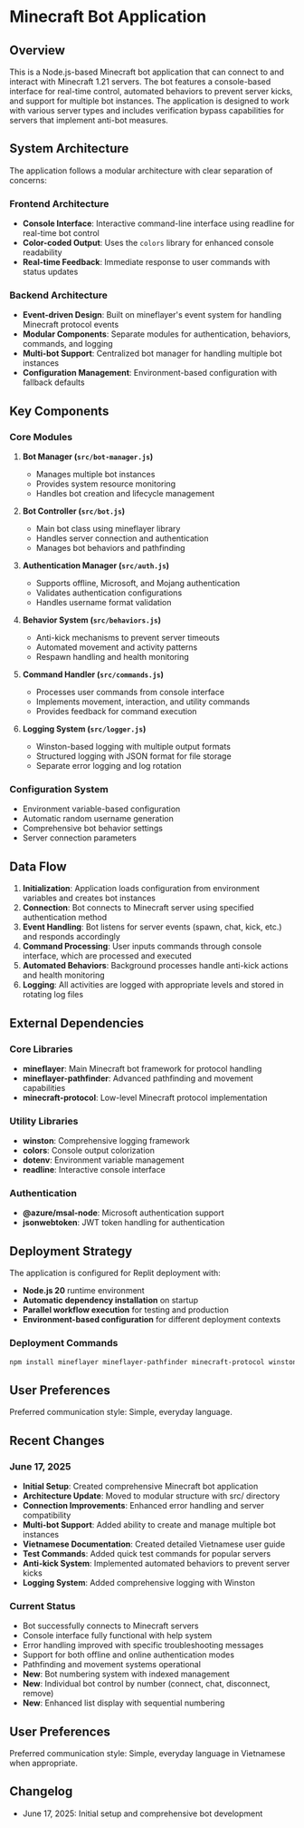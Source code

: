 # Minecraft Bot Application

## Overview

This is a Node.js-based Minecraft bot application that can connect to and interact with Minecraft 1.21 servers. The bot features a console-based interface for real-time control, automated behaviors to prevent server kicks, and support for multiple bot instances. The application is designed to work with various server types and includes verification bypass capabilities for servers that implement anti-bot measures.

## System Architecture

The application follows a modular architecture with clear separation of concerns:

### Frontend Architecture
- **Console Interface**: Interactive command-line interface using readline for real-time bot control
- **Color-coded Output**: Uses the `colors` library for enhanced console readability
- **Real-time Feedback**: Immediate response to user commands with status updates

### Backend Architecture
- **Event-driven Design**: Built on mineflayer's event system for handling Minecraft protocol events
- **Modular Components**: Separate modules for authentication, behaviors, commands, and logging
- **Multi-bot Support**: Centralized bot manager for handling multiple bot instances
- **Configuration Management**: Environment-based configuration with fallback defaults

## Key Components

### Core Modules

1. **Bot Manager (`src/bot-manager.js`)**
   - Manages multiple bot instances
   - Provides system resource monitoring
   - Handles bot creation and lifecycle management

2. **Bot Controller (`src/bot.js`)**
   - Main bot class using mineflayer library
   - Handles server connection and authentication
   - Manages bot behaviors and pathfinding

3. **Authentication Manager (`src/auth.js`)**
   - Supports offline, Microsoft, and Mojang authentication
   - Validates authentication configurations
   - Handles username format validation

4. **Behavior System (`src/behaviors.js`)**
   - Anti-kick mechanisms to prevent server timeouts
   - Automated movement and activity patterns
   - Respawn handling and health monitoring

5. **Command Handler (`src/commands.js`)**
   - Processes user commands from console interface
   - Implements movement, interaction, and utility commands
   - Provides feedback for command execution

6. **Logging System (`src/logger.js`)**
   - Winston-based logging with multiple output formats
   - Structured logging with JSON format for file storage
   - Separate error logging and log rotation

### Configuration System
- Environment variable-based configuration
- Automatic random username generation
- Comprehensive bot behavior settings
- Server connection parameters

## Data Flow

1. **Initialization**: Application loads configuration from environment variables and creates bot instances
2. **Connection**: Bot connects to Minecraft server using specified authentication method
3. **Event Handling**: Bot listens for server events (spawn, chat, kick, etc.) and responds accordingly
4. **Command Processing**: User inputs commands through console interface, which are processed and executed
5. **Automated Behaviors**: Background processes handle anti-kick actions and health monitoring
6. **Logging**: All activities are logged with appropriate levels and stored in rotating log files

## External Dependencies

### Core Libraries
- **mineflayer**: Main Minecraft bot framework for protocol handling
- **mineflayer-pathfinder**: Advanced pathfinding and movement capabilities
- **minecraft-protocol**: Low-level Minecraft protocol implementation

### Utility Libraries
- **winston**: Comprehensive logging framework
- **colors**: Console output colorization
- **dotenv**: Environment variable management
- **readline**: Interactive console interface

### Authentication
- **@azure/msal-node**: Microsoft authentication support
- **jsonwebtoken**: JWT token handling for authentication

## Deployment Strategy

The application is configured for Replit deployment with:

- **Node.js 20** runtime environment
- **Automatic dependency installation** on startup
- **Parallel workflow execution** for testing and production
- **Environment-based configuration** for different deployment contexts

### Deployment Commands
```bash
npm install mineflayer mineflayer-pathfinder minecraft-protocol winston colors dotenv readline && node index.js
```

## User Preferences

Preferred communication style: Simple, everyday language.

## Recent Changes

### June 17, 2025
- **Initial Setup**: Created comprehensive Minecraft bot application
- **Architecture Update**: Moved to modular structure with src/ directory
- **Connection Improvements**: Enhanced error handling and server compatibility
- **Multi-bot Support**: Added ability to create and manage multiple bot instances
- **Vietnamese Documentation**: Created detailed Vietnamese user guide
- **Test Commands**: Added quick test commands for popular servers
- **Anti-kick System**: Implemented automated behaviors to prevent server kicks
- **Logging System**: Added comprehensive logging with Winston

### Current Status
- Bot successfully connects to Minecraft servers
- Console interface fully functional with help system
- Error handling improved with specific troubleshooting messages
- Support for both offline and online authentication modes
- Pathfinding and movement systems operational
- **New**: Bot numbering system with indexed management
- **New**: Individual bot control by number (connect, chat, disconnect, remove)
- **New**: Enhanced list display with sequential numbering

## User Preferences

Preferred communication style: Simple, everyday language in Vietnamese when appropriate.

## Changelog

- June 17, 2025: Initial setup and comprehensive bot development